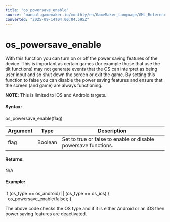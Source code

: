 ```yaml
---
title: "os_powersave_enable"
source: "manual.gamemaker.io/monthly/en/GameMaker_Language/GML_Reference/OS_And_Compiler/os_powersave_enable.htm"
converted: "2025-09-14T04:00:04.595Z"
---
```


# os\_powersave\_enable

With this function you can turn on or off the power saving features of the device. This is important as certain games (for example those that use the tilt functions) may not generate events that the OS can interpret as being user input and so shut down the screen or exit the game. By setting this function to false you can disable the power saving features and ensure that the screen (and game) are always functioning.

**NOTE**: This is limited to iOS and Android targets.

#### Syntax:

os\_powersave\_enable(flag)

| Argument | Type | Description |
| --- | --- | --- |
| flag | Boolean | Set to true or false to enable or disable powersave functions. |

#### Returns:

N/A

#### Example:

if (os\_type == os\_android) || (os\_type == os\_ios)
{
    os\_powersave\_enable(false);
}

The above code checks the OS type and if it is either Android or an iOS then power saving features are deactivated.